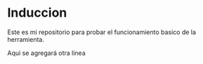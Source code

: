 # Induccion

Este es mi repositorio para probar el funcionamiento basico de la herramienta.

Aqui se agregará otra linea 
